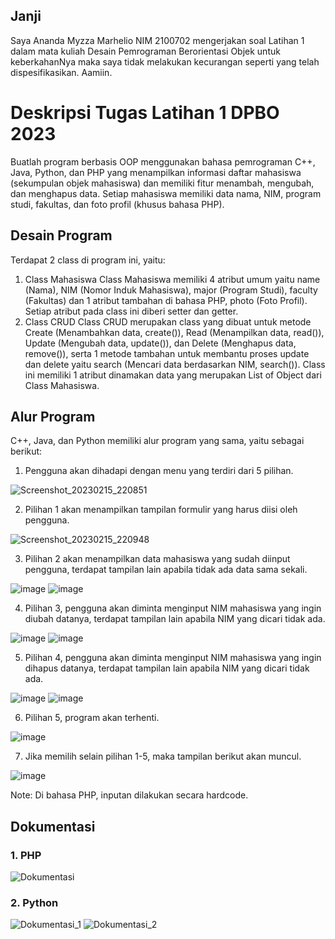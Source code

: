 ## Janji
Saya Ananda Myzza Marhelio NIM 2100702 mengerjakan soal Latihan 1 dalam mata kuliah Desain Pemrograman Berorientasi Objek untuk keberkahanNya maka saya tidak melakukan kecurangan seperti yang telah dispesifikasikan. Aamiin.

# Deskripsi Tugas Latihan 1 DPBO 2023
Buatlah program berbasis OOP menggunakan bahasa pemrograman C++, Java, Python, dan PHP yang menampilkan informasi daftar mahasiswa (sekumpulan objek mahasiswa) dan memiliki fitur menambah, mengubah, dan menghapus data. Setiap mahasiswa memiliki data nama, NIM, program studi, fakultas, dan foto profil (khusus bahasa PHP).

## Desain Program
Terdapat 2 class di program ini, yaitu:
1. Class Mahasiswa
Class Mahasiswa memiliki 4 atribut umum yaitu name (Nama), NIM (Nomor Induk Mahasiswa), major (Program Studi), faculty (Fakultas) dan 1 atribut tambahan di bahasa PHP, photo (Foto Profil). Setiap atribut pada class ini diberi setter dan getter.
2. Class CRUD 
Class CRUD merupakan class yang dibuat untuk metode Create (Menambahkan data, create()), Read (Menampilkan data, read()), Update (Mengubah data, update()), dan Delete (Menghapus data, remove()), serta 1 metode tambahan untuk membantu proses update dan delete yaitu search (Mencari data berdasarkan NIM, search()). Class ini memiliki 1 atribut dinamakan data yang merupakan List of Object dari Class Mahasiswa.

## Alur Program
C++, Java, dan Python memiliki alur program yang sama, yaitu sebagai berikut:
1. Pengguna akan dihadapi dengan menu yang terdiri dari 5 pilihan.

![Screenshot_20230215_220851](https://user-images.githubusercontent.com/100767177/219066797-dac1d494-b1b9-4539-a832-dafe12df1267.png)

2. Pilihan 1 akan menampilkan tampilan formulir yang harus diisi oleh pengguna.

![Screenshot_20230215_220948](https://user-images.githubusercontent.com/100767177/219067074-790e5b23-dfcb-4e8c-a38b-e2b0185ede75.png)

3. Pilihan 2 akan menampilkan data mahasiswa yang sudah diinput pengguna, terdapat tampilan lain apabila tidak ada data sama sekali.

![image](https://user-images.githubusercontent.com/100767177/219067287-7198faea-729f-4332-890d-1d29cc031be7.png)
![image](https://user-images.githubusercontent.com/100767177/219067714-5a0f7e6a-7e54-4495-b53f-49e5bf63342b.png)

4. Pilihan 3, pengguna akan diminta menginput NIM mahasiswa yang ingin diubah datanya, terdapat tampilan lain apabila NIM yang dicari tidak ada.

![image](https://user-images.githubusercontent.com/100767177/219068114-d816c4b9-9c50-44bd-a993-7cff578a10e6.png)
![image](https://user-images.githubusercontent.com/100767177/219067989-5b7b83c4-b661-47a7-aca6-fd13457d7464.png)

5. Pilihan 4, pengguna akan diminta menginput NIM mahasiswa yang ingin dihapus datanya, terdapat tampilan lain apabila NIM yang dicari tidak ada.

![image](https://user-images.githubusercontent.com/100767177/219068516-9d7f7576-08ec-4808-993c-8a0cb05354e8.png)
![image](https://user-images.githubusercontent.com/100767177/219068445-4b8268fc-fb7e-44cf-8e40-a2ec7a714f6a.png)

6. Pilihan 5, program akan terhenti.

![image](https://user-images.githubusercontent.com/100767177/219068905-61932139-ebac-46c9-854f-c657cee5752f.png)

7. Jika memilih selain pilihan 1-5, maka tampilan berikut akan muncul.

![image](https://user-images.githubusercontent.com/100767177/219069081-ac897270-f19b-477a-a40d-a9a27842e2ba.png)

Note: Di bahasa PHP, inputan dilakukan secara hardcode.

## Dokumentasi
### 1. PHP
![Dokumentasi](https://user-images.githubusercontent.com/100767177/219070194-c292054a-c73e-4456-91ca-98c47c47845b.png)

### 2. Python
![Dokumentasi_1](https://user-images.githubusercontent.com/100767177/219070637-bf413c56-d077-4ed3-8570-d864b1b80894.png)
![Dokumentasi_2](https://user-images.githubusercontent.com/100767177/219070692-01adb995-16df-4eeb-b5d1-a28e71b11704.png)
